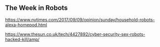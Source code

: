 ## The Week in Robots

https://www.nytimes.com/2017/09/09/opinion/sunday/household-robots-alexa-homepod.html

https://www.thesun.co.uk/tech/4427892/cyber-security-sex-robots-hacked-kill/amp/